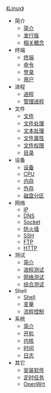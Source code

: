 [《Linux》](index.md)

- 简介
  - [简介](简介/Linux.md)
  - [发行版](简介/发行版.md)
  - [相关概念](简介/相关概念.md)
- 终端
  - [终端](终端/终端.md)
  - [命令](终端/命令.md)
  - [登录](终端/登录.md)
  - [用户](终端/用户.md)
- 进程
  - [进程](进程/进程.md)
  - [管理进程](进程/管理进程.md)
- 文件
  - [文件](文件/文件.md)
  - [文件处理](文件/文件处理.md)
  - [文本处理](文件/文本处理.md)
  - [文件属性](文件/文件属性.md)
  - [文件权限](文件/文件权限.md)
  - [目录](文件/目录.md)
- 设备
  - [设备](设备/设备.md)
  - [CPU](设备/CPU.md)
  - [内存](设备/内存.md)
  - [外存](设备/外存.md)
  - [磁盘分区](设备/磁盘分区.md)
- 网络
  - [IP](网络/IP.md)
  - [DNS](网络/DNS.md)
  - [Socket](网络/Socket.md)
  - [防火墙](网络/防火墙.md)
  - [SSH](网络/SSH.md)
  - [FTP](网络/FTP.md)
  - [HTTP](网络/HTTP.md)
- 测试
  - [简介](测试/简介.md)
  - [进程测试](测试/进程测试.md)
  - [网络测试](测试/网络测试.md)
  - [综合测试](测试/综合测试.md)
- Shell
  - [Shell](Shell/Shell.md)
  - [变量](Shell/变量.md)
  - [流程控制](Shell/流程控制.md)
- 系统
  - [简介](系统/简介.md)
  - [开机](系统/开机.md)
  - [内核](系统/内核.md)
  - [时间](系统/时间.md)
  - [日志](系统/日志.md)
- 其它
  - [安装软件](其它/安装软件.md)
  - [定时任务](其它/定时任务.md)
  - [OpenWrt](其它/OpenWrt.md)
